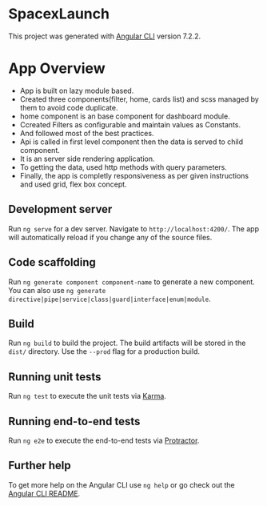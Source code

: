 # SpacexLaunch

This project was generated with [Angular CLI](https://github.com/angular/angular-cli) version 7.2.2.

# App Overview

- App is built on lazy module based.
- Created three components(filter, home, cards list) and scss managed by them to avoid code duplicate.
- home component is an base component for dashboard module.
- Ccreated Filters as configurable and maintain values as Constants.
- And followed most of the best practices.
- Api is called in first level component then the data is served to child component.
- It is an server side rendering application.
- To getting the data, used http methods with query parameters.
- Finally, the app is completly responsiveness as per given instructions and used grid, flex box concept.

## Development server

Run `ng serve` for a dev server. Navigate to `http://localhost:4200/`. The app will automatically reload if you change any of the source files.

## Code scaffolding

Run `ng generate component component-name` to generate a new component. You can also use `ng generate directive|pipe|service|class|guard|interface|enum|module`.

## Build

Run `ng build` to build the project. The build artifacts will be stored in the `dist/` directory. Use the `--prod` flag for a production build.

## Running unit tests

Run `ng test` to execute the unit tests via [Karma](https://karma-runner.github.io).

## Running end-to-end tests

Run `ng e2e` to execute the end-to-end tests via [Protractor](http://www.protractortest.org/).

## Further help

To get more help on the Angular CLI use `ng help` or go check out the [Angular CLI README](https://github.com/angular/angular-cli/blob/master/README.md).
